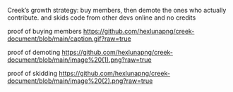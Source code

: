 Creek’s growth strategy: buy members, then demote the ones who actually contribute. and skids code from other devs online and no credits

proof of buying members
https://github.com/hexlunapng/creek-document/blob/main/caption.gif?raw=true

proof of demoting 
https://github.com/hexlunapng/creek-document/blob/main/image%20(1).png?raw=true

proof of skidding
https://github.com/hexlunapng/creek-document/blob/main/image%20(2).png?raw=true
